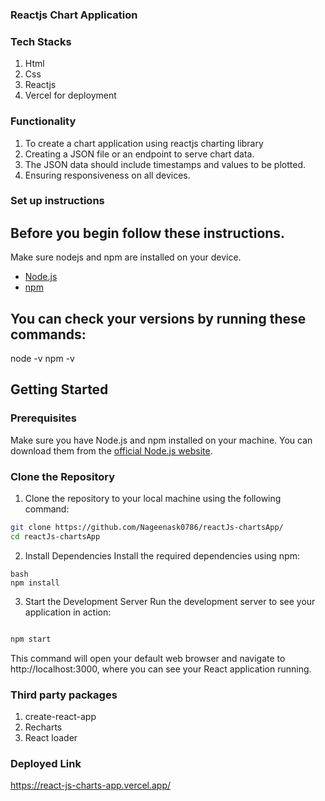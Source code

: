 ### Reactjs Chart Application

### Tech Stacks
1. Html
2. Css
3. Reactjs
4. Vercel for deployment

### Functionality
1. To create a chart application using reactjs charting library
2. Creating a JSON file or an endpoint to serve chart data.
3. The JSON data should include timestamps and values to be plotted.
4. Ensuring responsiveness on all devices.

### Set up instructions
## Before you begin follow these instructions.
Make sure nodejs and npm are installed on your device.
- [Node.js](https://nodejs.org/) 
- [npm](https://www.npmjs.com/) 

## You can check your versions by running these commands:

node -v
npm -v

## Getting Started
### Prerequisites
Make sure you have Node.js and npm installed on your machine. You can download them from the [official Node.js website](https://nodejs.org/).
 
### Clone the Repository

1. Clone the repository to your local machine using the following command:

```bash
git clone https://github.com/Nageenask0786/reactJs-chartsApp/
cd reactJs-chartsApp
```
2. Install Dependencies
Install the required dependencies using npm:
```
bash
npm install
```
3. Start the Development Server
Run the development server to see your application in action:

```bash

npm start
```
This command will open your default web browser and navigate to http://localhost:3000, where you can see your React application running.



### Third party packages
1. create-react-app
2. Recharts
3. React loader

### Deployed Link
https://react-js-charts-app.vercel.app/
